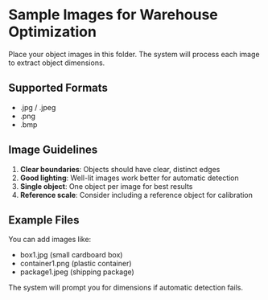 # Sample Images for Warehouse Optimization

Place your object images in this folder. The system will process each image to extract object dimensions.

## Supported Formats
- .jpg / .jpeg
- .png  
- .bmp

## Image Guidelines
1. **Clear boundaries**: Objects should have clear, distinct edges
2. **Good lighting**: Well-lit images work better for automatic detection
3. **Single object**: One object per image for best results
4. **Reference scale**: Consider including a reference object for calibration

## Example Files
You can add images like:
- box1.jpg (small cardboard box)
- container1.png (plastic container) 
- package1.jpeg (shipping package)

The system will prompt you for dimensions if automatic detection fails.